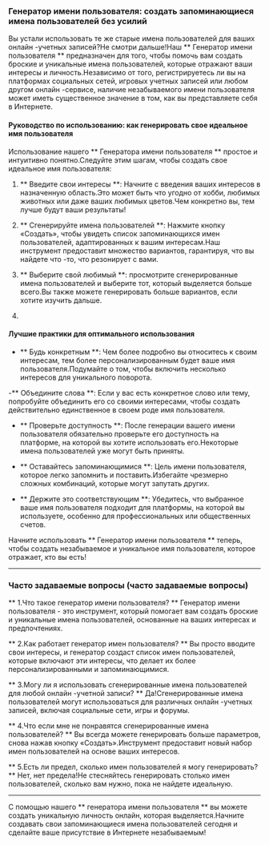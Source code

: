 ### Генератор имени пользователя: создать запоминающиеся имена пользователей без усилий

Вы устали использовать те же старые имена пользователей для ваших онлайн -учетных записей?Не смотри дальше!Наш ** Генератор имени пользователя ** предназначен для того, чтобы помочь вам создать броские и уникальные имена пользователей, которые отражают ваши интересы и личность.Независимо от того, регистрируетесь ли вы на платформах социальных сетей, игровых учетных записей или любом другом онлайн -сервисе, наличие незабываемого имени пользователя может иметь существенное значение в том, как вы представляете себя в Интернете.

#### Руководство по использованию: как генерировать свое идеальное имя пользователя

Использование нашего ** Генератора имени пользователя ** простое и интуитивно понятно.Следуйте этим шагам, чтобы создать свое идеальное имя пользователя:

1. ** Введите свои интересы **: Начните с введения ваших интересов в назначенную область.Это может быть что угодно от хобби, любимых животных или даже ваших любимых цветов.Чем конкретно вы, тем лучше будут ваши результаты!

2. ** Сгенерируйте имена пользователей **: Нажмите кнопку «Создать», чтобы увидеть список запоминающихся имен пользователей, адаптированных к вашим интересам.Наш инструмент предоставит множество вариантов, гарантируя, что вы найдете что -то, что резонирует с вами.

3. ** Выберите свой любимый **: просмотрите сгенерированные имена пользователей и выберите тот, который выделяется больше всего.Вы также можете генерировать больше вариантов, если хотите изучить дальше.

4.

#### Лучшие практики для оптимального использования

- ** Будь конкретным **: Чем более подробно вы относитесь к своим интересам, тем более персонализированным будет ваше имя пользователя.Подумайте о том, чтобы включить несколько интересов для уникального поворота.

-** Объедините слова **: Если у вас есть конкретное слово или тему, попробуйте объединить его со своими интересами, чтобы создать действительно единственное в своем роде имя пользователя.

- ** Проверьте доступность **: После генерации вашего имени пользователя обязательно проверьте его доступность на платформе, на которой вы хотите использовать его.Некоторые имена пользователей уже могут быть приняты.

- ** Оставайтесь запоминающимися **: Цель имени пользователя, которое легко запомнить и поставить.Избегайте чрезмерно сложных комбинаций, которые могут запутать других.

- ** Держите это соответствующим **: Убедитесь, что выбранное ваше имя пользователя подходит для платформы, на которой вы используете, особенно для профессиональных или общественных счетов.

Начните использовать ** Генератор имени пользователя ** теперь, чтобы создать незабываемое и уникальное имя пользователя, которое отражает, кто вы есть!

---

### Часто задаваемые вопросы (часто задаваемые вопросы)

** 1.Что такое генератор имени пользователя? **
Генератор имени пользователя - это инструмент, который помогает вам создать броские и уникальные имена пользователей, основанные на ваших интересах и предпочтениях.

** 2.Как работает генератор имен пользователя? **
Вы просто вводите свои интересы, и генератор создаст список имен пользователей, которые включают эти интересы, что делает их более персонализированными и запоминающимися.

** 3.Могу ли я использовать сгенерированные имена пользователей для любой онлайн -учетной записи? **
Да!Сгенерированные имена пользователей могут использоваться для различных онлайн -учетных записей, включая социальные сети, игры и форумы.

** 4.Что если мне не понравятся сгенерированные имена пользователей? **
Вы всегда можете генерировать больше параметров, снова нажав кнопку «Создать».Инструмент предоставит новый набор имен пользователей на основе ваших интересов.

** 5.Есть ли предел, сколько имен пользователей я могу генерировать? **
Нет, нет предела!Не стесняйтесь генерировать столько имен пользователей, сколько вам нужно, пока не найдете идеальную.

---

С помощью нашего ** генератора имени пользователя ** вы можете создать уникальную личность онлайн, которая выделяется.Начните создавать свои запоминающиеся имена пользователей сегодня и сделайте ваше присутствие в Интернете незабываемым!